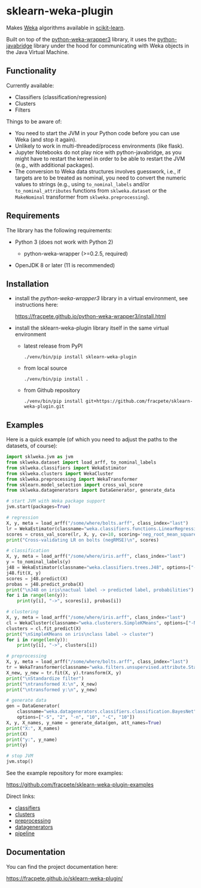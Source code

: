# sklearn-weka-plugin
Makes [Weka](https://www.cs.waikato.ac.nz/ml/weka/) algorithms available in [scikit-learn](https://scikit-learn.org/).

Built on top of the [python-weka-wrapper3](https://github.com/fracpete/python-weka-wrapper3) 
library, it uses the [python-javabridge](https://pypi.python.org/pypi/python-javabridge) library
under the hood for communicating with Weka objects in the Java Virtual Machine.


## Functionality

Currently available:

* Classifiers (classification/regression)
* Clusters
* Filters

Things to be aware of:

* You need to start the JVM in your Python code before you can use Weka (and stop it again).
* Unlikely to work in multi-threaded/process environments (like flask).
* Jupyter Notebooks do not play nice with python-javabridge, as you might have to restart the kernel in order to be able 
  to restart the JVM (e.g., with additional packages).
* The conversion to Weka data structures involves guesswork, i.e., if targets are to be treated as nominal, you need 
  to convert the numeric values to strings (e.g., using `to_nominal_labels` and/or `to_nominal_attributes` functions 
  from `sklweka.dataset` or the `MakeNominal` transformer from `sklweka.preprocessing`).


## Requirements

The library has the following requirements:

* Python 3 (does not work with Python 2)

  * python-weka-wrapper (>=0.2.5, required)

* OpenJDK 8 or later (11 is recommended)


## Installation

* install the *python-weka-wrapper3* library in a virtual environment, see instructions here:

  https://fracpete.github.io/python-weka-wrapper3/install.html
  
* install the sklearn-weka-plugin library itself in the same virtual environment

  * latest release from PyPI
  
    ```commandline
    ./venv/bin/pip install sklearn-weka-plugin
    ```

  * from local source

    ```commandline
    ./venv/bin/pip install .   
    ```
    
  * from Github repository

    ```commandline
    ./venv/bin/pip install git+https://github.com/fracpete/sklearn-weka-plugin.git   
    ```

## Examples

Here is a quick example (of which you need to adjust the paths to the datasets, of course):

```python
import sklweka.jvm as jvm
from sklweka.dataset import load_arff, to_nominal_labels
from sklweka.classifiers import WekaEstimator
from sklweka.clusters import WekaCluster
from sklweka.preprocessing import WekaTransformer
from sklearn.model_selection import cross_val_score
from sklweka.datagenerators import DataGenerator, generate_data

# start JVM with Weka package support
jvm.start(packages=True)

# regression
X, y, meta = load_arff("/some/where/bolts.arff", class_index="last")
lr = WekaEstimator(classname="weka.classifiers.functions.LinearRegression")
scores = cross_val_score(lr, X, y, cv=10, scoring='neg_root_mean_squared_error')
print("Cross-validating LR on bolts (negRMSE)\n", scores)

# classification
X, y, meta = load_arff("/some/where/iris.arff", class_index="last")
y = to_nominal_labels(y)
j48 = WekaEstimator(classname="weka.classifiers.trees.J48", options=["-M", "3"])
j48.fit(X, y)
scores = j48.predict(X)
probas = j48.predict_proba(X)
print("\nJ48 on iris\nactual label -> predicted label, probabilities")
for i in range(len(y)):
    print(y[i], "->", scores[i], probas[i])

# clustering
X, y, meta = load_arff("/some/where/iris.arff", class_index="last")
cl = WekaCluster(classname="weka.clusterers.SimpleKMeans", options=["-N", "3"])
clusters = cl.fit_predict(X)
print("\nSimpleKMeans on iris\nclass label -> cluster")
for i in range(len(y)):
    print(y[i], "->", clusters[i])

# preprocessing
X, y, meta = load_arff("/some/where/bolts.arff", class_index="last")
tr = WekaTransformer(classname="weka.filters.unsupervised.attribute.Standardize", options=["-unset-class-temporarily"])
X_new, y_new = tr.fit(X, y).transform(X, y)
print("\nStandardize filter")
print("\ntransformed X:\n", X_new)
print("\ntransformed y:\n", y_new)

# generate data
gen = DataGenerator(
    classname="weka.datagenerators.classifiers.classification.BayesNet",
    options=["-S", "2", "-n", "10", "-C", "10"])
X, y, X_names, y_name = generate_data(gen, att_names=True)
print("X:", X_names)
print(X)
print("y:", y_name)
print(y)

# stop JVM
jvm.stop()
```


See the example repository for more examples:

https://github.com/fracpete/sklearn-weka-plugin-examples

Direct links:

* [classifiers](https://github.com/fracpete/sklearn-weka-plugin-examples/blob/main/src/sklwekaexamples/classifiers.py)
* [clusters](https://github.com/fracpete/sklearn-weka-plugin-examples/blob/main/src/sklwekaexamples/clusters.py)
* [preprocessing](https://github.com/fracpete/sklearn-weka-plugin-examples/blob/main/src/sklwekaexamples/preprocessing.py)
* [datagenerators](https://github.com/fracpete/sklearn-weka-plugin-examples/blob/main/src/sklwekaexamples/datagenerators.py)
* [pipeline](https://github.com/fracpete/sklearn-weka-plugin-examples/blob/main/src/sklwekaexamples/pipeline.py)

## Documentation

You can find the project documentation here:

https://fracpete.github.io/sklearn-weka-plugin/

